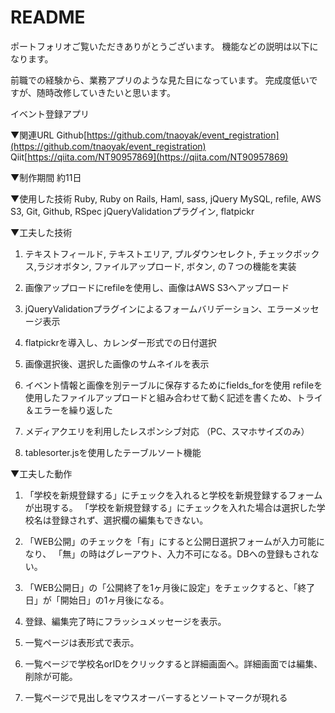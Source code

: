 # README

ポートフォリオご覧いただきありがとうございます。
機能などの説明は以下になります。

前職での経験から、業務アプリのような見た目になっています。
完成度低いですが、随時改修していきたいと思います。

イベント登録アプリ

▼関連URL
  Github[https://github.com/tnaoyak/event_registration](https://github.com/tnaoyak/event_registration)
  Qiit[https://qiita.com/NT90957869](https://qiita.com/NT90957869)

▼制作期間
  約11日

▼使用した技術
  Ruby, Ruby on Rails, Haml, sass, jQuery
  MySQL, refile, AWS S3, Git, Github, RSpec
  jQueryValidationプラグイン, flatpickr

▼工夫した技術
  1) テキストフィールド, テキストエリア, プルダウンセレクト,
    チェックボックス,ラジオボタン, ファイルアップロード, ボタン,
    の７つの機能を実装

  2) 画像アップロードにrefileを使用し、画像はAWS S3へアップロード

  3) jQueryValidationプラグインによるフォームバリデーション、エラーメッセージ表示

  4) flatpickrを導入し、カレンダー形式での日付選択

  5) 画像選択後、選択した画像のサムネイルを表示

  6) イベント情報と画像を別テーブルに保存するためにfields_forを使用
    refileを使用したファイルアップロードと組み合わせて動く記述を書くため、トライ＆エラーを繰り返した

  7) メディアクエリを利用したレスポンシブ対応
    （PC、スマホサイズのみ）

  8) tablesorter.jsを使用したテーブルソート機能

▼工夫した動作
1) 「学校を新規登録する」にチェックを入れると学校を新規登録するフォームが出現する。
  「学校を新規登録する」にチェックを入れた場合は選択した学校名は登録されず、選択欄の編集もできない。

2) 「WEB公開」のチェックを「有」にすると公開日選択フォームが入力可能になり、
  「無」の時はグレーアウト、入力不可になる。DBへの登録もされない。

3) 「WEB公開日」の「公開終了を1ヶ月後に設定」をチェックすると、「終了日」が「開始日」の1ヶ月後になる。

4) 登録、編集完了時にフラッシュメッセージを表示。

5) 一覧ページは表形式で表示。

6) 一覧ページで学校名orIDをクリックすると詳細画面へ。詳細画面では編集、削除が可能。

7) 一覧ページで見出しをマウスオーバーするとソートマークが現れる
